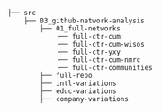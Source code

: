 


    ├── src
        ├── 03_github-network-analysis
            ├── 01_full-networks
                ├── full-ctr-cum
                ├── full-ctr-cum-wisos
                ├── full-ctr-yxy
                ├── full-ctr-cum-nmrc
                ├── full-ctr-communities
            ├── full-repo
            ├── intl-variations
            ├── educ-variations
            ├── company-variations
            

